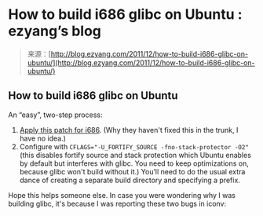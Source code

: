 <!--yml
category: 未分类
date: 2024-07-01 18:17:38
-->

# How to build i686 glibc on Ubuntu : ezyang’s blog

> 来源：[http://blog.ezyang.com/2011/12/how-to-build-i686-glibc-on-ubuntu/](http://blog.ezyang.com/2011/12/how-to-build-i686-glibc-on-ubuntu/)

## How to build i686 glibc on Ubuntu

An “easy”, two-step process:

1.  [Apply this patch for i686](http://www.eglibc.org/archives/patches/msg00073.html). (Why they haven't fixed this in the trunk, I have no idea.)
2.  Configure with `CFLAGS="-U_FORTIFY_SOURCE -fno-stack-protector -O2"` (this disables fortify source and stack protection which Ubuntu enables by default but interferes with glibc. You need to keep optimizations on, because glibc won't build without it.) You’ll need to do the usual extra dance of creating a separate build directory and specifying a prefix.

Hope this helps someone else. In case you were wondering why I was building glibc, it's because I was reporting these two bugs in iconv: